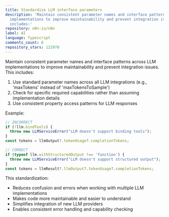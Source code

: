 ```yaml
---
title: Standardize LLM interface parameters
description: 'Maintain consistent parameter names and interface patterns across LLM
  implementations to improve maintainability and prevent integration issues. This
  includes:'
repository: n8n-io/n8n
label: AI
language: Typescript
comments_count: 6
repository_stars: 122978
---
```


Maintain consistent parameter names and interface patterns across LLM implementations to improve maintainability and prevent integration issues. This includes:

1. Use standard parameter names across all LLM integrations (e.g., 'maxTokens' instead of 'maxTokensToSample')
2. Check for specific required capabilities rather than assuming implementation details
3. Use consistent property access patterns for LLM responses

Example:
```typescript
// INCORRECT
if (!llm.bindTools) {
  throw new LLMServiceError("LLM doesn't support binding tools");
}
const tokens = llmOutput?.tokenUsage?.completionTokens;

// CORRECT
if (typeof llm.withStructuredOutput !== 'function') {
  throw new LLMServiceError("LLM doesn't support structured output");
}
const tokens = llmResult?.llmOutput?.tokenUsage?.completionTokens;
```

This standardization:
- Reduces confusion and errors when working with multiple LLM implementations
- Makes code more maintainable and easier to understand
- Simplifies integration of new LLM providers
- Enables consistent error handling and capability checking